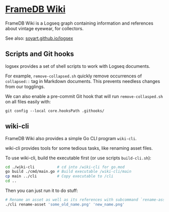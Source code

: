 # [FrameDB Wiki](https://framedb.github.io/wiki)

FrameDB Wiki is a Logseq graph containing information and references
about vintage eyewear, for collectors.

See also: [soyart.github.io/logsex](https://soyart.github.io/logsex)

## Scripts and Git hooks

logsex provides a set of shell scripts to work with Logseq documents.

For example, `remove-collapsed.sh` quickly remove occurrences of `collapsed::`
tag in Markdown documents. This prevents needless changes from our togglings.

We can also enable a pre-commit Git hook that will run `remove-collasped.sh`
on all files easily with:

```shell
git config --local core.hooksPath .githooks/
```

## wiki-cli

FrameDB Wiki also provides a simple Go CLI program `wiki-cli`.

wiki-cli provides tools for some tedious tasks, like renaming asset files.

To use wiki-cli, build the executable first (or use scripts `build-cli.sh`):

```sh
cd ./wiki-cli          # cd into /wiki-cli for go.mod
go build ./cmd/main.go # Build executable /wiki-cli/main
cp main ../cli         # Copy executable to /cli
cd ..
```

Then you can just run it to do stuff:

```sh
# Rename an asset as well as its references with subcommand `rename-asset`
./cli rename-asset 'some_old_name.png' 'new_name.png'
```